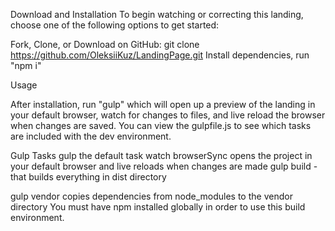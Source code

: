 Download and Installation
To begin watching or correcting this landing, choose one of the following options to get started:

Fork, Clone, or Download on GitHub: git clone https://github.com/OleksiiKuz/LandingPage.git
Install dependencies, run "npm i"

Usage

After installation, run "gulp" which will open up a preview of the landing in your default browser, watch for changes to files, and live reload the browser when changes are saved. You can view the gulpfile.js to see which tasks are included with the dev environment.

Gulp Tasks
gulp the default task watch browserSync opens the project in your default browser and live reloads when changes are made
gulp build - that builds everything in dist directory

gulp vendor copies dependencies from node_modules to the vendor directory
You must have npm installed globally in order to use this build environment.

